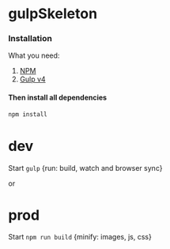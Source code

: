 # gulpSkeleton
### Installation
What you need:
1. [NPM](https://www.npmjs.com/)
2. [Gulp v4](http://gulpjs.com/)

#### Then install all dependencies
```bash
npm install
```

# dev
Start `gulp` {run: build, watch and browser sync}

or

# prod
Start `npm run build` {minify: images, js, css}
